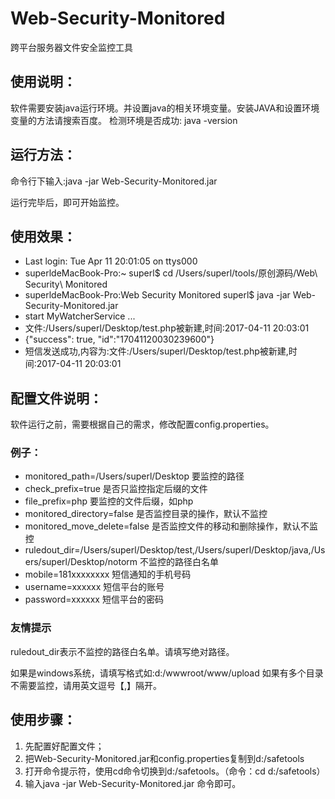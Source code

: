 # Web-Security-Monitored跨平台服务器文件安全监控工具## 使用说明：软件需要安装java运行环境。并设置java的相关环境变量。安装JAVA和设置环境变量的方法请搜索百度。检测环境是否成功: java -version## 运行方法：命令行下输入:java -jar Web-Security-Monitored.jar运行完毕后，即可开始监控。## 使用效果：* Last login: Tue Apr 11 20:01:05 on ttys000* superldeMacBook-Pro:~ superl$ cd /Users/superl/tools/原创源码/Web\ Security\ Monitored* superldeMacBook-Pro:Web Security Monitored superl$ java -jar Web-Security-Monitored.jar* start MyWatcherService ...* 文件:/Users/superl/Desktop/test.php被新建,时间:2017-04-11 20:03:01* {"success": true, "id":"17041120030239600"}* 短信发送成功,内容为:文件:/Users/superl/Desktop/test.php被新建,时间:2017-04-11 20:03:01## 配置文件说明：软件运行之前，需要根据自己的需求，修改配置config.properties。### 例子：* monitored_path=/Users/superl/Desktop    要监控的路径* check_prefix=true                       是否只监控指定后缀的文件* file_prefix=php                         要监控的文件后缀，如php* monitored_directory=false               是否监控目录的操作，默认不监控* monitored_move_delete=false             是否监控文件的移动和删除操作，默认不监控* ruledout_dir=/Users/superl/Desktop/test,/Users/superl/Desktop/java,/Users/superl/Desktop/notorm   不监控的路径白名单* mobile=181xxxxxxxx                      短信通知的手机号码* username=xxxxxx                         短信平台的账号* password=xxxxxx                         短信平台的密码### 友情提示ruledout_dir表示不监控的路径白名单。请填写绝对路径。如果是windows系统，请填写格式如:d:/wwwroot/www/upload如果有多个目录不需要监控，请用英文逗号【,】隔开。## 使用步骤：1. 先配置好配置文件；2. 把Web-Security-Monitored.jar和config.properties复制到d:/safetools3. 打开命令提示符，使用cd命令切换到d:/safetools。（命令：cd d:/safetools）4. 输入java -jar Web-Security-Monitored.jar 命令即可。